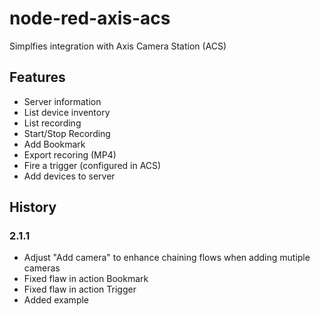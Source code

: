 # node-red-axis-acs
Simplfies integration with Axis Camera Station (ACS)

## Features
- Server information
- List device inventory
- List recording
- Start/Stop Recording
- Add Bookmark
- Export recoring (MP4)
- Fire a trigger (configured in ACS)
- Add devices to server

## History
### 2.1.1
- Adjust "Add camera" to enhance chaining flows when adding mutiple cameras
- Fixed flaw in action Bookmark
- Fixed flaw in action Trigger
- Added example

